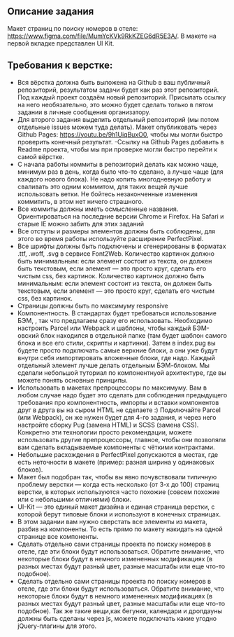 ## Описание задания
Макет страниц по поиску номеров в отеле: https://www.figma.com/file/MumYcKVk9RkKZEG6dR5E3A/. В макете на первой вкладке представлен UI Kit.

## Требования к верстке:
- Вся вёрстка должна быть выложена на Github в ваш публичный репозиторий, результатом задачи будет как раз этот репозиторий. Под каждый проект создаём новый репозиторий. Присылать ссылку на него необязательно, это можно будет сделать только в пятом задании в личные сообщения организатору.
- Для второго задания выделить отдельный репозиторий (мы потом отдельные issues можем туда делать). Макет опубликовать через Github Pages: https://youtu.be/9h1UiqBuxO0, чтобы мы могли быстро проверить конечный результат.
-Ссылку на Github Pages добавить в Readme проекта, чтобы мы при проверке могли быстро перейти к самой вёрстке.
- С начала работы коммиты в репозиторий делать как можно чаще, минимум раз в день, когда было что-то сделано, а лучше чаще (для каждого нового блока). Не надо копить многодневную работу и сваливать это одним коммитом, для таких вещей лучше использовать ветки. Не бойтесь незаконченные изменения коммитить, в этом нет ничего страшного.
- Все коммиты должны иметь осмысленные названия.
Ориентироваться на последние версии Chrome и Firefox. На Safari и старые IE можно забить для этих заданий
- Все отступы и размеры элементов должны быть соблюдены, для этого во время работы используйте расширение PerfectPixel.
- Все шрифты должны быть подключены и сгенерированы в форматах .ttf, .woff, .svg в сервисе Font2Web.
Количество картинок должно быть минимальным: если элемент состоит из текста, он должен быть текстовым, если элемент — это просто круг, сделать его чистым css, без картинок.
Количество картинок должно быть минимальным: если элемент состоит из текста, он должен быть текстовым, если элемент — это просто круг, сделать его чистым css, без картинок.
- Страницы должны быть по максимуму responsive 
- Компонентность. В стандартах будет требоваться использование БЭМ, , так что предлагаем сразу его использовать. Необходимо настроить Parcel или Webpack и шаблоны, чтобы каждый БЭМ-овский блок находился в отдельной папке (там будет шаблон самого блока и все его стили, скрипты и картинки). Затем в index.pug вы будете просто подключать самые верхние блоки, а они уже будут внутри себя импортировать вложенные блоки, где надо. Каждый отдельный элемент лучше делать отдельным БЭМ-блоком. Мы сделали небольшой туториал по компонентнуой архитектуре, где вы можете понять основные принципы.
- Использовать в макетах препроцессоры по максимуму. Вам в любом случае надо будет это сделать для соблюдения предыдущего требования про компонентность, импорты и вставки компонентов друг в друга вы на сыром HTML не сделаете :) Подключайте Parcel (или Webpack), он же нужен будет для 4-го задания, и через него настройте сборку Pug (замена HTML) и SCSS (замена CSS). Конкретно эти технологии просто рекомендации, можете использовать другие препроцессоры, главное, чтобы они позволяли вам сделать вкладываемые компоненты с чёткими контрактами.
- Небольшие расхождения в PerfectPixel допускаются в местах, где есть неточности в макете (пример: разная ширина у одинаковых блоков).
- Макет был подобран так, чтобы вы явно почувствовали типичную проблему верстки — когда есть несколько (от 3-х до 100) страниц верстки, в которых используются часто похожие (совсем похожие или с небольшими отличиями) блоки.
- UI-Kit — это единый макет дизайна и единая страница верстки, с которой берут типовые блоки и используют в конечных страницах. 
- В этом задании вам нужно сверстать все элементы из макета, разбив на компоненты. То есть прямо по макету накидать на одной странице все компоненты.
- Сделать отдельно сами страницы проекта по поиску номеров в отеле, где эти блоки будут использоваться. Обратите внимание, что некоторые блоки будут в немного измененных модификациях (в разных местах будут разный цвет, разные масштабы или еще что-то подобное). 
- Сделать отдельно сами страницы проекта по поиску номеров в отеле, где эти блоки будут использоваться. Обратите внимание, что некоторые блоки будут в немного измененных модификациях (в разных местах будут разный цвет, разные масштабы или еще что-то подобное). 
Так же такие вещи,как бегунки, календари и дропдауны должны быть сделаны через js, можете подключать какие угодно jQuery-плагины для этого.